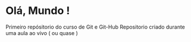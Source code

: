 # Olá, Mundo ! 
 Primeiro repósitorio do curso de Git e Git-Hub
Repositorio criado durante uma aula ao vivo ( ou quase )